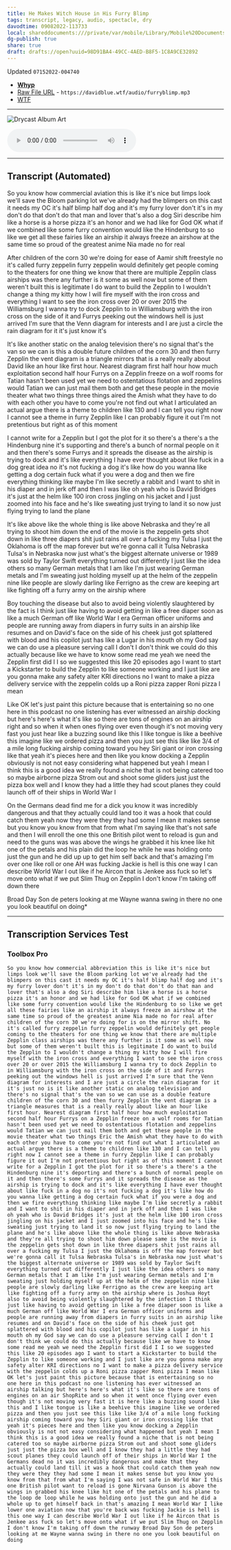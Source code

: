```yaml
---
title: He Makes Witch House in His Furry Blimp
tags: transcript, legacy, audio, spectacle, dry
davodtime: 09082022-113733
local: shareddocuments:///private/var/mobile/Library/Mobile%20Documents/iCloud~md~obsidian/Documents/OBSHIDDIAN/drafts/98D91BA4-49CC-4AED-B8F5-1C8A9CE32892.md
dg-publish: true
share: true
draft: drafts://open?uuid=98D91BA4-49CC-4AED-B8F5-1C8A9CE32892
---
```

Updated `07152022-004740`

- [**Whyp**](https://whyp.it/t/he-makes-witch-house-in-his-furry-blimp-01235)
- [Raw File URL](https://davidblue.wtf/audio/furryblimp.mp3) - `https://davidblue.wtf/audio/furryblimp.mp3` 
- [WTF](https://davidblue.wtf/drafts/98D91BA4-49CC-4AED-B8F5-1C8A9CE32892.html)
---

![Drycast Album Art](https://davidblue.wtf/images/drycast.JPG)

<audio controls>
  <source src="https://davidblue.wtf/audio/furryblimp.mp3">
</audio>

---

## Transcript (Automated)

So you know how commercial aviation this is like it's nice but limps look we'll save the Bloom parking lot we've already had the blimpers on this cast it needs my OC it's half blimp half dog and it's my furry lover don't it's in my don't do that don't do that man and lover that's also a dog Siri describe him like a horse is a horse pizza it's an honor and we had like for God OK what if we combined like some furry convention would like the Hindenburg to so like we get all these fairies like an airship it always freeze an airshow at the same time so proud of the greatest anime Nia made no for real

After children of the corn 30 we're doing for ease of Aamir shift freestyle no it's called furry zeppelin furry zeppelin would definitely get people coming to the theaters for one thing we know that there are multiple Zepplin class airships was there any further is it some as well now but some of them weren't built this is legitimate I do want to build the Zepplin to I wouldn't change a thing my kitty how I will fire myself with the iron cross and everything I want to see the iron cross over 20 or over 2015 the Williamsburg I wanna try to dock Zepplin to in Williamsburg with the iron cross on the side of it and Furrys peeking out the windows hell is just arrived I'm sure that the Venn diagram for interests and I are just a circle the rain diagram for it it's just know it's

It's like another static on the analog television there's no signal that's the van so we can is this a double future children of the corn 30 and then furry Zepplin the vent diagram is a triangle mirrors that is a really really about David like an hour like first hour. Nearest diagram first half hour how much exploitation second half hour Furrys on a Zepplin freeze on a wolf rooms for Tatian hasn't been used yet we need to ostentatious flotation and zeppelins would Tatian we can just mail them both and get these people in the movie theater what two things three things aired the Amish what they have to do with each other you have to come you're not find out what I articulated an actual argue there is a theme to children like 130 and I can tell you right now I cannot see a theme in furry Zepplin like I can probably figure it out I'm not pretentious but right as of this moment

I cannot write for a Zepplin but I got the plot for it so there's a there's a the Hindenburg nine it's supporting and there's a bunch of normal people on it and then there's some Furrys and it spreads the disease as the airship is trying to dock and it's like everything I have ever thought about like fuck in a dog great idea no it's not fucking a dog it's like how do you wanna like getting a dog certain fuck what if you were a dog and then we fire everything thinking like maybe I'm like secretly a rabbit and I want to shit in his diaper and in jerk off and then I was like oh yeah who is David Bridges it's just at the helm like 100 iron cross jingling on his jacket and I just zoomed into his face and he's like sweating just trying to land it so now just flying trying to land the plane

It's like above like the whole thing is like above Nebraska and they're all trying to shoot him down the end of the movie is the zeppelin gets shot down in like three diapers shit just rains all over a fucking my Tulsa I just the Oklahoma is off the map forever but we're gonna call it Tulsa Nebraska Tulsa's in Nebraska now just what's the biggest alternate universe or 1989 was sold by Taylor Swift everything turned out differently I just like the idea others so many German metals that I am like I'm just wearing German metals and I'm sweating just holding myself up at the helm of the zeppelin nine like people are slowly darling like Ferrigno as the crew are keeping art like fighting off a furry army on the airship where

Boy touching the disease but also to avoid being violently slaughtered by the fact is I think just like having to avoid getting in like a free diaper soon as like a much German off like World War I era German officer uniforms and people are running away from diapers in furry suits in an airship like resumes and on David's face on the side of his cheek just got splattered with blood and his copilot just has like a Lugar in his mouth oh my God say we can do use a pleasure serving call I don't I don't think we could do this actually because like we have to know some read me yeah we need the Zepplin first did I I so we suggested this like 20 episodes ago I want to start a Kickstarter to build the Zepplin to like someone working and I just like are you gonna make any safety alter KRI directions no I want to make a pizza delivery service with the zeppelin colds up a Roni pizza zapper Roni pizza I mean

Like OK let's just paint this picture because that is entertaining so no one here in this podcast no one listening has ever witnessed an airship docking but here's here's what it's like so there are tons of engines on an airship right and so when it when ones flying over even though it's not moving very fast you just hear like a buzzing sound like this I like tongue is like a beehive this imagine like we ordered pizza and then you just see this like like 3/4 of a mile long fucking airship coming toward you hey Siri giant or iron crossing like that yeah it's pieces here and then like you know docking a Zepplin obviously is not not easy considering what happened but yeah I mean I think this is a good idea we really found a niche that is not being catered too so maybe airborne pizza Strom out and shoot some gliders just just the pizza box well and I know they had a little they had scout planes they could launch off of their ships in World War I

On the Germans dead find me for a dick you know it was incredibly dangerous and that they actually could land too it was a hook that could catch them yeah now they were they they had some I mean it makes sense but you know you know from that from what I'm saying like that's not safe and then I will enroll the one this one British pilot went to reload is gun and need to the guns was was above the wings he grabbed it his knee like hit one of the petals and his plain did the loop he while he was holding onto just the gun and he did up up to get him self back and that's amazing I'm over one like roll or one AH was fucking Jackie is hell is this one way I can describe World War I out like if he Aircon that is Jenkee ass fuck so let's move onto what if we put Slim Thug on Zepplin I don't know I'm taking off down there

Broad Day Son de peters looking at me Wayne wanna swing in there no one you look beautiful on doing*

---

## Transcription Services Test

### Toolbox Pro

```
So you know how commercial abbreviation this is like it's nice but limps look we'll save the Bloom parking lot we've already had the blimpers on this cast it needs my OC it's half blimp half dog and it's my furry lover don't it's in my don't do that don't do that man and lover that's also a dog Siri describe him like a horse is a horse pizza it's an honor and we had like for God OK what if we combined like some furry convention would like the Hindenburg to so like we get all these fairies like an airship it always freeze an airshow at the same time so proud of the greatest anime Nia made no for real after children of the corn 30 we're doing for is on the mirror shift. No it's called furry zeppelin furry zeppelin would definitely get people coming to the theaters for one thing we know that there are multiple Zepplin class airships was there any further is it some as well now but some of them weren't built this is legitimate I do want to build the Zepplin to I wouldn't change a thing my kitty how I will fire myself with the iron cross and everything I want to see the iron cross over 20 or over 2015 the Williamsburg I wanna try to dock Zepplin to in Williamsburg with the iron cross on the side of it and Furrys peeking out the windows hell is just arrived I'm sure that the Venn diagram for interests and I are just a circle the rain diagram for it it's just no is it like another static on analog television and there's no signal that's the van so we can use as a double feature children of the corn 30 and then furry Zepplin the vent diagram is a triangle measures that is a really really about like an hour like first hour. Nearest diagram first half hour how much exploitation second half hour Furrys on a Zepplin freeze on a wolf rooms for Tatian hasn't been used yet we need to ostentatious flotation and zeppelins would Tatian we can just mail them both and get these people in the movie theater what two things Eric the Amish what they have to do with each other you have to come you're not find out what I articulated an actual argue there is a theme to children like 130 and I can tell you right now I cannot see a theme in furry Zepplin like I can probably figure it out I'm not pretentious but right as of this moment I cannot write for a Zepplin I got the plot for it so there's a there's a the Hindenburg nine it's deporting and there's a bunch of normal people on it and then there's some Furrys and it spreads the disease as the airship is trying to dock and it's like everything I have ever thought about like fuck in a dog no it's not fucking a dog it's like how do you wanna like getting a dog certain fuck what if you were a dog and then we fire everything thinking like maybe I'm like secretly a rabbit and I want to shit in his diaper and in jerk off and then I was like oh yeah who is David Bridges it's just at the helm like 100 iron cross jingling on his jacket and I just zoomed into his face and he's like sweating just trying to land it so now just flying trying to land the plane and he's like above like the whole thing is like above Nebraska and they're all trying to shoot him down please same is the movie is the zeppelin gets shot down in like three diapers shit just rains all over a fucking my Tulsa I just the Oklahoma is off the map forever but we're gonna call it Tulsa Nebraska Tulsa's in Nebraska now just what's the biggest alternate universe or 1989 was sold by Taylor Swift everything turned out differently I just like the idea others so many German metals that I am like I'm just wearing German metals and I'm sweating just holding myself up at the helm of the zeppelin nine like people are slowly darling like Ferrigno as the crew are keeping art like fighting off a furry army on the airship where is Joshua Hoyt also to avoid being violently slaughtered by the infection I think just like having to avoid getting in like a free diaper soon is like a much German off like World War I era German officer uniforms and people are running away from diapers in furry suits in an airship like resumes and on David's face on the side of his cheek just got splattered with blood and his copilot just has like a Lugar in his mouth oh my God say we can do use a pleasure serving call I don't I don't think we could do this actually because like we have to know some read me yeah we need the Zepplin first did I I so we suggested this like 20 episodes ago I want to start a Kickstarter to build the Zepplin to like someone working and I just like are you gonna make any safety alter KRI directions no I want to make a pizza delivery service with the zeppelin colds up a Roni pizza zapper Roni pizza I mean like OK let's just paint this picture because that is entertaining so no one here in this podcast no one listening has ever witnessed an airship talking but here's here's what it's like so there are tons of engines on an air ShopRite and so when it went once flying over even though it's not moving very fast it is here like a buzzing sound like this and I like tongue is like a beehive this imagine like we ordered pizza and then you just see this like like 3/4 of a mile long fucking airship coming toward you hey Siri giant or iron crossing like that yeah it's pieces here and then like you know docking a Zepplin obviously is not not easy considering what happened but yeah I mean I think this is a good idea we really found a niche that is not being catered too so maybe airborne pizza Strom out and shoot some gliders just just the pizza box well and I know they had a little they had scout planes they could launch off of their ships in World War I the Germans dead no it was incredibly dangerous and make that they actually could land till it was a hook that could catch them yeah now they were they they had some I mean it makes sense but you know you know from that from what I'm saying I was not safe in World War I this one British pilot want to reload is gone Nirvana Gunson is above the wings in grabbed his knee like hit one of the petals and his plane to the loop de loop while he was holding onto just the gun and he did a whole up to get himself back in that's amazing I mean World War I like lower one aviation now that you're back was fucking Jackie is hell is this one way I can describe World War I out like if he Aircon that is Jenkee ass fuck so let's move onto what if we put Slim Thug on Zepplin I don't know I'm taking off down the runway Broad Day Son de peters looking at me Wayne wanna swing in there no one you look beautiful on doing
```